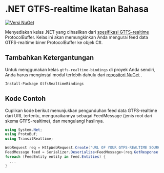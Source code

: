 # .NET GTFS-realtime Ikatan Bahasa

[![Versi NuGet](https://badge.fury.io/nu/GtfsRealtimeBindings.svg)](http://badge.fury.io/nu/GtfsRealtimeBindings)

Menyediakan kelas .NET yang dihasilkan dari [spesifikasi GTFS-realtime](https://github.com/google/transit/tree/master/gtfs-realtime) ProtocolBuffer. Kelas ini akan memungkinkan Anda mengurai feed data GTFS-realtime biner ProtocolBuffer ke objek C#.

## Tambahkan Ketergantungan

Untuk menggunakan kelas `gtfs-realtime-bindings` di proyek Anda sendiri, Anda harus menginstal modul terlebih dahulu dari [repositori NuGet](https://www.nuget.org/packages/GtfsRealtimeBindings/) .

    Install-Package GtfsRealtimeBindings

## Kode Contoh

Cuplikan kode berikut menunjukkan pengunduhan feed data GTFS-realtime dari URL tertentu, menguraikannya sebagai FeedMessage (jenis root dari skema GTFS-realtime), dan mengulangi hasilnya.

```csharp
using System.Net;
using ProtoBuf;
using TransitRealtime;

WebRequest req = HttpWebRequest.Create("URL OF YOUR GTFS-REALTIME SOURCE GOES HERE");
FeedMessage feed = Serializer.Deserialize<FeedMessage>(req.GetResponse().GetResponseStream());
foreach (FeedEntity entity in feed.Entities) {
  ...
}
```
